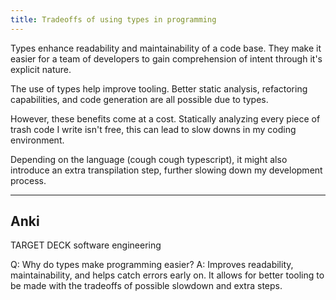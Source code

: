 ```yaml
---
title: Tradeoffs of using types in programming
---
```

Types enhance readability and maintainability of a code base. They make it easier for a team of developers to gain comprehension of intent through it's explicit nature.

The use of types help improve tooling. Better static analysis, refactoring capabilities, and code generation are all possible due to types.

However, these benefits come at a cost. Statically analyzing every piece of trash code I write isn't free, this can lead to slow downs in my coding environment. 

Depending on the language (cough cough typescript), it might also introduce an extra transpilation step, further slowing down my development process.

----
## Anki

TARGET DECK
software engineering

Q: Why do types make programming easier?
A: Improves readability, maintainability, and helps catch errors early on. It allows for better tooling to be made with the tradeoffs of possible slowdown and extra steps.
<!--ID: 1701284083109-->
